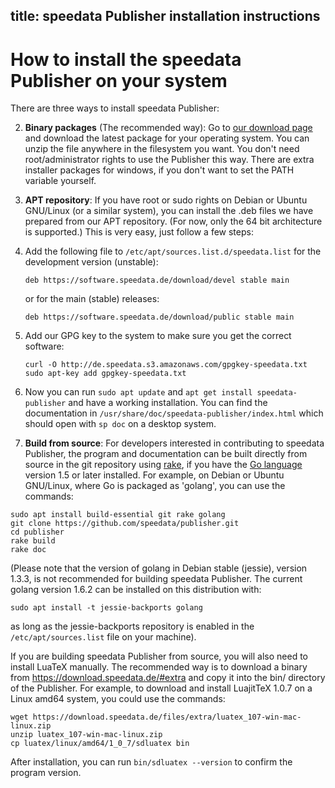 title: speedata Publisher installation instructions
---

# How to install the speedata Publisher on your system

There are three ways to install speedata Publisher:

2. **Binary packages** (The recommended way): Go to [our download page](https://download.speedata.de/) and download the latest package for your operating system.
You can unzip the file anywhere in the filesystem you want.
You don't need root/administrator rights to use the Publisher this way.
There are extra installer packages for windows, if you don't want to set the PATH variable yourself.


1. **APT repository**: If you have root or sudo rights on Debian or Ubuntu GNU/Linux (or a similar system), you can install the .deb files we have prepared from our APT repository. (For now, only the 64 bit architecture is supported.) This is very easy, just follow a few steps:

  1. Add the following file to `/etc/apt/sources.list.d/speedata.list` for the development version (unstable):

        ````
        deb https://software.speedata.de/download/devel stable main
        ````

        or for the main (stable) releases:

        ````
        deb https://software.speedata.de/download/public stable main
        ````

  1. Add our GPG key to the system to make sure you get the correct software:

        ````
		curl -O http://de.speedata.s3.amazonaws.com/gpgkey-speedata.txt
		sudo apt-key add gpgkey-speedata.txt
        ````

  1. Now you can run `sudo apt update` and `apt get install speedata-publisher` and have a working installation. You can find the documentation in `/usr/share/doc/speedata-publisher/index.html` which should open with `sp doc` on a desktop system.

3. **Build from source**: For developers interested in contributing to speedata Publisher, the program and documentation can be built directly from source in the git repository using [rake](https://github.com/ruby/rake), if you have the [Go language](https://golang.org/) version 1.5 or later installed. For example, on Debian or Ubuntu GNU/Linux, where Go is packaged as 'golang', you can use the commands:
 
```
sudo apt install build-essential git rake golang
git clone https://github.com/speedata/publisher.git
cd publisher
rake build
rake doc
```

(Please note that the version of golang in Debian stable (jessie), version 1.3.3, is not recommended for building speedata Publisher. The current golang version 1.6.2 can be installed on this distribution with:

```
sudo apt install -t jessie-backports golang
```
as long as the jessie-backports repository is enabled in the `/etc/apt/sources.list` file on your machine).

If you are building speedata Publisher from source, you will also need to install LuaTeX manually. The recommended way is to download a binary from <https://download.speedata.de/#extra> and copy it into the bin/ directory of the Publisher.
For example, to download and install LuajitTeX 1.0.7 on a Linux amd64 system, you could use the commands:

```
wget https://download.speedata.de/files/extra/luatex_107-win-mac-linux.zip
unzip luatex_107-win-mac-linux.zip
cp luatex/linux/amd64/1_0_7/sdluatex bin
```

After installation, you can run `bin/sdluatex --version` to confirm the program version.
